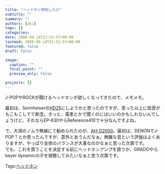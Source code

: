 ```yaml
---
title: "ヘッドホン物色したひ"
subtitle: ""
summary: ""
authors: [aki]
tags: []
categories: 
date: 2008-09-14T21:52:57+00:00
lastmod: 2008-09-14T21:52:57+00:00
featured: false
draft: false

image:
  caption: ""
  focal_point: ""
  preview_only: false

projects: []
---
```

J-POPやROCKが聞けるヘッドホンが欲しくなってきたので、メモメモ。  
  
最初は、Sennheiserの[HD25](http://www.h-navi.net/hd25.php)にしようかと思ったのですが、思った以上に低音がもこもこしてて断念。きっと、電車とかで聞くのにはいいのかもしれないんでしょうけど、それならEP-630やらReference410で十分なんですよね。  
  
で、大須のノムラ無線にて勧められたのが、[AH-D2000](http://www.h-navi.net/DENON-AHD2000.html)。最初は、DENONでJ-POP？とか思ったんですが、意外とあうんだなぁ。無難な音という評価はよくありますが、やっぱり全体のバランスが大事なのかなぁと思った次第です。  
でも、これを買うことを決定する前にヘッドホンアンプを買うか、GRADOやらbeyer dynamicの子を視聴してみたいなぁと思う次第です。

Tags:[ヘッドホン](http://mrk0369.exblog.jp/tags/%E3%83%98%E3%83%83%E3%83%89%E3%83%9B%E3%83%B3/) 

